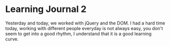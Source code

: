 # Learning Journal 2

Yesterday and today, we worked with jQuery and the DOM.
I had a hard time today, working with different people everyday is not always easy,
you don't seem to get into a good rhythm, I understand that it is a good
learning curve. 
